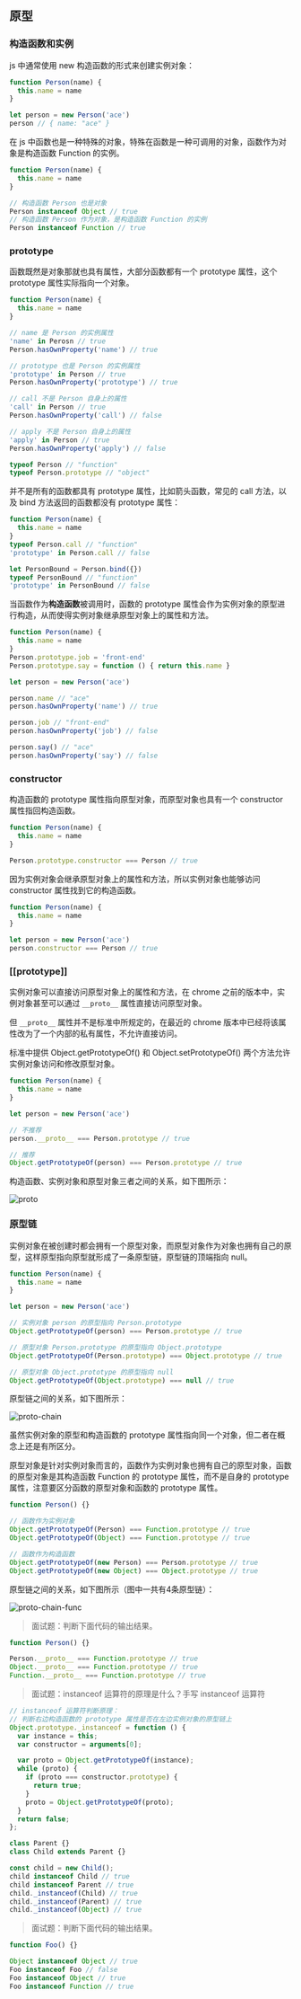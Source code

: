 ## 原型

### 构造函数和实例

js 中通常使用 new 构造函数的形式来创建实例对象：

```js
function Person(name) {
  this.name = name
}

let person = new Person('ace')
person // { name: "ace" }
```

在 js 中函数也是一种特殊的对象，特殊在函数是一种可调用的对象，函数作为对象是构造函数 Function 的实例。

```js
function Person(name) {
  this.name = name
}

// 构造函数 Person 也是对象
Person instanceof Object // true
// 构造函数 Person 作为对象，是构造函数 Function 的实例
Person instanceof Function // true
```

### prototype

函数既然是对象那就也具有属性，大部分函数都有一个 prototype 属性，这个 prototype 属性实际指向一个对象。

```js
function Person(name) {
  this.name = name
}

// name 是 Person 的实例属性
'name' in Perosn // true
Person.hasOwnProperty('name') // true

// prototype 也是 Person 的实例属性
'prototype' in Person // true
Person.hasOwnProperty('prototype') // true

// call 不是 Person 自身上的属性
'call' in Person // true
Person.hasOwnProperty('call') // false

// apply 不是 Person 自身上的属性
'apply' in Person // true
Person.hasOwnProperty('apply') // false

typeof Person // "function"
typeof Person.prototype // "object"
```

并不是所有的函数都具有 prototype 属性，比如箭头函数，常见的 call 方法，以及 bind 方法返回的函数都没有 prototype 属性：

```js
function Person(name) {
  this.name = name
}
typeof Person.call // "function"
'prototype' in Person.call // false

let PersonBound = Person.bind({})
typeof PersonBound // "function"
'prototype' in PersonBound // false
```

当函数作为**构造函数**被调用时，函数的 prototype 属性会作为实例对象的原型进行构造，从而使得实例对象继承原型对象上的属性和方法。

```js
function Person(name) {
  this.name = name
}
Person.prototype.job = 'front-end'
Person.prototype.say = function () { return this.name }

let person = new Person('ace')

person.name // "ace"
person.hasOwnProperty('name') // true

person.job // "front-end"
person.hasOwnProperty('job') // false

person.say() // "ace"
person.hasOwnProperty('say') // false
```

### constructor

构造函数的 prototype 属性指向原型对象，而原型对象也具有一个 constructor 属性指回构造函数。

```js
function Person(name) {
  this.name = name
}

Person.prototype.constructor === Person // true
```

因为实例对象会继承原型对象上的属性和方法，所以实例对象也能够访问 constructor 属性找到它的构造函数。

```js
function Person(name) {
  this.name = name
}

let person = new Person('ace')
person.constructor === Person // true
```

### [[prototype]]

实例对象可以直接访问原型对象上的属性和方法，在 chrome 之前的版本中，实例对象甚至可以通过 `__proto__` 属性直接访问原型对象。

但 `__proto__` 属性并不是标准中所规定的，在最近的 chrome 版本中已经将该属性改为了一个内部的私有属性，不允许直接访问。

标准中提供 Object.getPrototypeOf() 和 Object.setPrototypeOf() 两个方法允许实例对象访问和修改原型对象。

```js
function Person(name) {
  this.name = name
}

let person = new Person('ace')

// 不推荐
person.__proto__ === Person.prototype // true

// 推荐
Object.getPrototypeOf(person) === Person.prototype // true
```

构造函数、实例对象和原型对象三者之间的关系，如下图所示：

![proto](js-oop-inherit.assets/proto.png)

### 原型链

实例对象在被创建时都会拥有一个原型对象，而原型对象作为对象也拥有自己的原型，这样原型指向原型就形成了一条原型链，原型链的顶端指向 null。

```js
function Person(name) {
  this.name = name
}

let person = new Person('ace')

// 实例对象 person 的原型指向 Person.prototype
Object.getPrototypeOf(person) === Person.prototype // true

// 原型对象 Person.prototype 的原型指向 Object.prototype
Object.getPrototypeOf(Person.prototype) === Object.prototype // true

// 原型对象 Object.prototype 的原型指向 null
Object.getPrototypeOf(Object.prototype) === null // true
```

原型链之间的关系，如下图所示：

![proto-chain](js-oop-inherit.assets/proto-chain.png)

虽然实例对象的原型和构造函数的 prototype 属性指向同一个对象，但二者在概念上还是有所区分。

原型对象是针对实例对象而言的，函数作为实例对象也拥有自己的原型对象，函数的原型对象是其构造函数 Function 的 prototype 属性，而不是自身的 prototype 属性，注意要区分函数的原型对象和函数的 prototype 属性。

```js
function Person() {}

// 函数作为实例对象
Object.getPrototypeOf(Person) === Function.prototype // true
Object.getPrototypeOf(Object) === Function.prototype // true

// 函数作为构造函数
Object.getPrototypeOf(new Person) === Person.prototype // true
Object.getPrototypeOf(new Object) === Object.prototype // true
```

原型链之间的关系，如下图所示（图中一共有4条原型链）：

![proto-chain-func](js-oop-inherit.assets/proto-chain-func.png)

> 面试题：判断下面代码的输出结果。

```js
function Person() {}

Person.__proto__ === Function.prototype // true
Object.__proto__ === Function.prototype // true
Function.__proto__ === Function.prototype // true
```

> 面试题：instanceof 运算符的原理是什么？手写 instanceof 运算符

```js
// instanceof 运算符判断原理：
// 判断右边构造函数的 prototype 属性是否在左边实例对象的原型链上
Object.prototype._instanceof = function () {
  var instance = this;
  var constructor = arguments[0];

  var proto = Object.getPrototypeOf(instance);
  while (proto) {
    if (proto === constructor.prototype) {
      return true;
    }
    proto = Object.getPrototypeOf(proto);
  }
  return false;
};

class Parent {}
class Child extends Parent {}

const child = new Child();
child instanceof Child // true
child instanceof Parent // true
child._instanceof(Child) // true
child._instanceof(Parent) // true
child._instanceof(Object) // true
```

> 面试题：判断下面代码的输出结果。

```js
function Foo() {}

Object instanceof Object // true
Foo instanceof Foo // false
Foo instanceof Object // true
Foo instanceof Function // true
```

